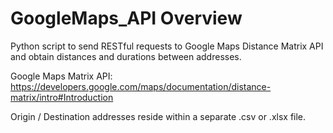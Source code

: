 # GoogleMaps_API Overview

Python script to send RESTful requests to Google Maps Distance Matrix API and obtain distances and durations between addresses.

Google Maps Matrix API: https://developers.google.com/maps/documentation/distance-matrix/intro#Introduction

Origin / Destination addresses reside within a separate .csv or .xlsx file.
